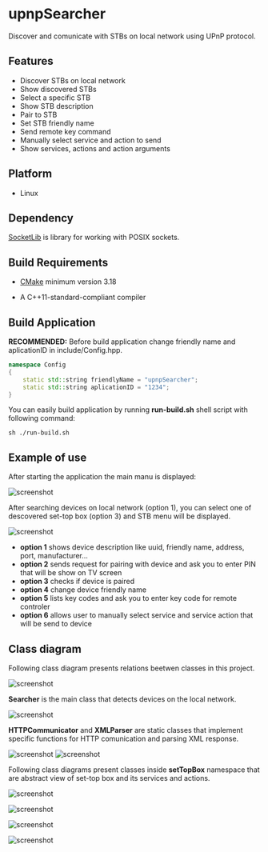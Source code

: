 # upnpSearcher
Discover and comunicate with STBs on local network using UPnP protocol.

## Features

*   Discover STBs on local network
*   Show discovered STBs
*   Select a specific STB
*   Show STB description
*   Pair to STB
*   Set STB friendly name
*   Send remote key command
*   Manually select service and action to send
*   Show services, actions and action arguments

## Platform

* Linux

## Dependency

[SocketLib](https://github.com/trajko-code/socketLib) is library for working with POSIX sockets.

## Build Requirements

*  [CMake](https://cmake.org/) minimum version 3.18

*  A C++11-standard-compliant compiler

## Build Application

**RECOMMENDED:** Before build application change friendly name and aplicationID in include/Config.hpp.

```cpp
namespace Config
{ 
    static std::string friendlyName = "upnpSearcher";
    static std::string aplicationID = "1234";
}
```

You can easily build application by running **run-build.sh** shell script with following command:
```shell
sh ./run-build.sh
```

## Example of use

After starting the application the main manu is displayed: 

![screenshot](screenshots/Menu/mainMenu.png)

After searching devices on local network (option 1), you can select one of descovered set-top box
(option 3) and STB menu will be displayed.

![screenshot](screenshots/Menu/STBMenu.png)


* **option 1** shows device description like uuid, friendly name, address, port, manufacturer...
* **option 2** sends request for pairing with device and ask you to enter PIN that will be show on TV screen
* **option 3** checks if device is paired
* **option 4** change device friendly name 
* **option 5** lists key codes and ask you to enter key code for remote controler
* **option 6** allows user to manually select service and service action that will be send to device 

## Class diagram

Following class diagram presents relations beetwen classes in this project.

![screenshot](screenshots/Diagrams/ClassDiagramRelations.png)

**Searcher** is the main class that detects devices on the local network.

![screenshot](screenshots/Diagrams/SearcherClass.png)

**HTTPCommunicator** and **XMLParser** are static classes that implement specific functions for HTTP comunication and parsing XML response.

![screenshot](screenshots/Diagrams/XMLParserClass.png)      ![screenshot](screenshots/Diagrams/HTTPComunicatorClass.png)

Following class diagrams present classes inside **setTopBox** namespace that are abstract view of set-top box and its services and actions.

![screenshot](screenshots/Diagrams/STBClass.png)

![screenshot](screenshots/Diagrams/ServiceStruct.png)

![screenshot](screenshots/Diagrams/ActionStruct.png)

![screenshot](screenshots/Diagrams/ArgumentStruct.png)

